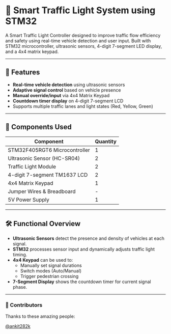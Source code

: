 # 🚦 Smart Traffic Light System using STM32

A Smart Traffic Light Controller designed to improve traffic flow efficiency and safety using real-time vehicle detection and user input. Built with STM32 microcontroller, ultrasonic sensors, 4-digit 7-segment LED display, and a 4x4 matrix keypad.

---

## 📌 Features

- **Real-time vehicle detection** using ultrasonic sensors
- **Adaptive signal control** based on vehicle presence
- **Manual override/input** via 4x4 Matrix Keypad
- **Countdown timer display** on 4-digit 7-segment LCD
- Supports multiple traffic lanes and light states (Red, Yellow, Green)

---

## 🧰 Components Used

| Component                     | Quantity |
|------------------------------|----------|
| STM32F405RGT6 Microcontroller| 1        |
| Ultrasonic Sensor (HC-SR04)  | 2        |
| Traffic Light Module         | 2        |
| 4-digit 7-segment TM1637 LCD | 2        |
| 4x4 Matrix Keypad            | 1        |
| Jumper Wires & Breadboard    | -        |
| 5V Power Supply              | 1        |

---

## 🛠️ Functional Overview

- **Ultrasonic Sensors** detect the presence and density of vehicles at each signal.
- **STM32** processes sensor input and dynamically adjusts traffic light timing.
- **4x4 Keypad** can be used to:
  - Manually set signal durations
  - Switch modes (Auto/Manual)
  - Trigger pedestrian crossing
- **7-Segment Display** shows the countdown timer for current signal phase.

---

### 👥 Contributors
Thanks to these amazing people:

[@ankit282k](https://github.com/ankit282k)  


